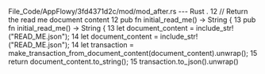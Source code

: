 File_Code/AppFlowy/3fd4371d2c/mod/mod_after.rs --- Rust
 .                                                                                                                                                           12 // Return the read me document content
12 pub fn initial_read_me() -> String {                                                                                                                      13 pub fn initial_read_me() -> String {
13   let document_content = include_str!("READ_ME.json");                                                                                                    14   let document_content = include_str!("READ_ME.json");
14   let transaction = make_transaction_from_document_content(document_content).unwrap();                                                                    15   return document_content.to_string();
15   transaction.to_json().unwrap()                                                                                                                             

